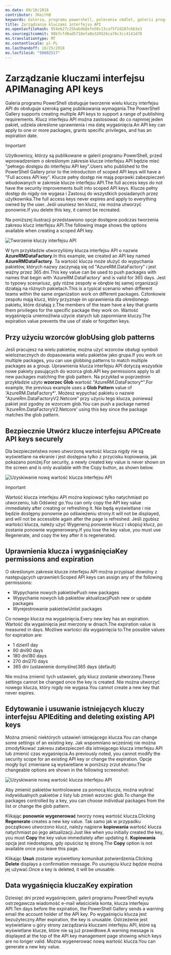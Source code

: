 ```yaml
---
ms.date: 09/10/2018
contributor: JKeithB
keywords: Galeria, programu powershell, polecenie cmdlet, galerii programu PowerShell
title: Zarządzanie kluczami interfejsu API
ms.openlocfilehash: 954eb27c25babdb8efe50c13caf5f2d287c6b3e3
ms.sourcegitcommit: 98b7cfd8ad5718efa8e320526ca76c3cc4141d78
ms.translationtype: MT
ms.contentlocale: pl-PL
ms.lasthandoff: 10/25/2018
ms.locfileid: "50002517"
---
```

# <a name="managing-api-keys"></a><span data-ttu-id="d9c9b-103">Zarządzanie kluczami interfejsu API</span><span class="sxs-lookup"><span data-stu-id="d9c9b-103">Managing API keys</span></span>

<span data-ttu-id="d9c9b-104">Galeria programu PowerShell obsługuje tworzenie wielu kluczy interfejsu API do obsługuje szeroką gamę publikowania wymagania.</span><span class="sxs-lookup"><span data-stu-id="d9c9b-104">The PowerShell Gallery supports creating multiple API keys to support a range of publishing requirements.</span></span> <span data-ttu-id="d9c9b-105">Klucz interfejsu API można zastosować do co najmniej jeden pakiet, udziela określone uprawnienia i ma datę wygaśnięcia.</span><span class="sxs-lookup"><span data-stu-id="d9c9b-105">An API key can apply to one or more packages, grants specific privileges, and has an expiration date.</span></span>

> [!IMPORTANT]
> <span data-ttu-id="d9c9b-106">Użytkownicy, którzy są publikowane w galerii programu PowerShell, przed wprowadzeniem o określonym zakresie klucze interfejsu API będzie mieć "pełnego dostępu do interfejsu API key".</span><span class="sxs-lookup"><span data-stu-id="d9c9b-106">Users who published to the PowerShell Gallery prior to the introduction of scoped API keys will have a "Full access API key".</span></span> <span data-ttu-id="d9c9b-107">Klucze pełny dostęp nie mają poprawki zabezpieczeń wbudowanych w zakresie klucze interfejsu API.</span><span class="sxs-lookup"><span data-stu-id="d9c9b-107">The full access keys do not have the security improvements built into scoped API keys.</span></span> <span data-ttu-id="d9c9b-108">Klucze pełny dostęp do nigdy nie wygasa i Zastosuj do wszystkich posiadanych przez użytkownika.</span><span class="sxs-lookup"><span data-stu-id="d9c9b-108">The full access keys never expires and apply to everything owned by the user.</span></span> <span data-ttu-id="d9c9b-109">Jeśli usuniesz ten klucz, nie można utworzyć ponownie.</span><span class="sxs-lookup"><span data-stu-id="d9c9b-109">If you delete this key, it cannot be recreated.</span></span>

<span data-ttu-id="d9c9b-110">Na poniższej ilustracji przedstawiono opcje dostępne podczas tworzenia zakresu klucz interfejsu API.</span><span class="sxs-lookup"><span data-stu-id="d9c9b-110">The following image shows the options available when creating a scoped API key.</span></span>

![Tworzenie kluczy interfejsu API](../../Images/PSGallery_KeyScoped.png)

<span data-ttu-id="d9c9b-112">W tym przykładzie utworzyliśmy klucza interfejsu API o nazwie **AzureRMDataFactory**.</span><span class="sxs-lookup"><span data-stu-id="d9c9b-112">In this example, we created an API key named **AzureRMDataFactory**.</span></span> <span data-ttu-id="d9c9b-113">Ta wartość klucza może służyć do wypychania pakietów, których nazwy zaczynają się od "AzureRM.DataFactory" i jest ważny przez 365 dni.</span><span class="sxs-lookup"><span data-stu-id="d9c9b-113">This key value can be used to push packages with names that begin with 'AzureRM.DataFactory' and is valid for 365 days.</span></span> <span data-ttu-id="d9c9b-114">Jest to typowy scenariusz, gdy różne zespoły w obrębie tej samej organizacji działają na różnych pakietach.</span><span class="sxs-lookup"><span data-stu-id="d9c9b-114">This is a typical scenario when different teams within the same organization work on different packages.</span></span> <span data-ttu-id="d9c9b-115">Członkowie zespołu mają klucz, który przyznaje im uprawnienia dla określonego pakietu, które działają z.</span><span class="sxs-lookup"><span data-stu-id="d9c9b-115">The members of the team have a key that grants them privileges for the specific package they work on.</span></span>
<span data-ttu-id="d9c9b-116">Wartość wygaśnięcia uniemożliwia użycie starych lub zapomniane kluczy.</span><span class="sxs-lookup"><span data-stu-id="d9c9b-116">The expiration value prevents the use of stale or forgotten keys.</span></span>

## <a name="using-glob-patterns"></a><span data-ttu-id="d9c9b-117">Przy użyciu wzorców glob</span><span class="sxs-lookup"><span data-stu-id="d9c9b-117">Using glob patterns</span></span>

<span data-ttu-id="d9c9b-118">Jeśli pracujesz na wielu pakietów, można użyć wzorców obsługi symboli wieloznacznych do dopasowania wielu pakietów jako grupa.</span><span class="sxs-lookup"><span data-stu-id="d9c9b-118">If you work on multiple packages, you can use globbing patterns to match multiple packages as a group.</span></span> <span data-ttu-id="d9c9b-119">Uprawnienia klucza interfejsu API dotyczą wszystkie nowe pakiety pasujących do wzorca glob.</span><span class="sxs-lookup"><span data-stu-id="d9c9b-119">API key permissions apply to all new packages matching the glob pattern.</span></span> <span data-ttu-id="d9c9b-120">Na przykład w poprzednim przykładzie użyto **wzorzec Glob** wartość "AzureRM.DataFactory\*".</span><span class="sxs-lookup"><span data-stu-id="d9c9b-120">For example, the previous example uses a **Glob Pattern** value of 'AzureRM.DataFactory\*'.</span></span> <span data-ttu-id="d9c9b-121">Możesz wypychać pakietu o nazwie "AzureRm.DataFactoryV2.Netcore" przy użyciu tego klucza, ponieważ pakiet jest zgodny ze wzorcem glob.</span><span class="sxs-lookup"><span data-stu-id="d9c9b-121">You can push a package named 'AzureRm.DataFactoryV2.Netcore' using this key since the package matches the glob pattern.</span></span>

## <a name="create-api-keys-securely"></a><span data-ttu-id="d9c9b-122">Bezpiecznie Utwórz klucze interfejsu API</span><span class="sxs-lookup"><span data-stu-id="d9c9b-122">Create API keys securely</span></span>

<span data-ttu-id="d9c9b-123">Dla bezpieczeństwa nowo utworzoną wartość klucza nigdy nie są wyświetlane na ekranie i jest dostępna tylko z przycisku kopiowania, jak pokazano poniżej.</span><span class="sxs-lookup"><span data-stu-id="d9c9b-123">For security, a newly created key value is never shown on the screen and is only available with the Copy button, as shown below.</span></span>

![Uzyskiwanie nową wartość klucza interfejsu API](../../Images/PSGallery_CopyCreatedKey.png)

> [!IMPORTANT]
> <span data-ttu-id="d9c9b-125">Wartość klucza interfejsu API można kopiować tylko natychmiast po utworzeniu, lub Odśwież go.</span><span class="sxs-lookup"><span data-stu-id="d9c9b-125">You can only copy the API key value immediately after creating or refreshing it.</span></span> <span data-ttu-id="d9c9b-126">Nie będą wyświetlane i nie będzie dostępny ponownie po odświeżeniu strony.</span><span class="sxs-lookup"><span data-stu-id="d9c9b-126">It will not be displayed, and will not be accessible again after the page is refreshed.</span></span> <span data-ttu-id="d9c9b-127">Jeśli zgubisz wartości klucza, należy użyć Wygeneruj ponownie klucz i skopiuj klucz, po zostanie ponownie wygenerowany.</span><span class="sxs-lookup"><span data-stu-id="d9c9b-127">If you lose the key value, you must use Regenerate, and copy the key after it is regenerated.</span></span>

## <a name="key-permissions-and-expiration"></a><span data-ttu-id="d9c9b-128">Uprawnienia klucza i wygaśnięcia</span><span class="sxs-lookup"><span data-stu-id="d9c9b-128">Key permissions and expiration</span></span>

<span data-ttu-id="d9c9b-129">O określonym zakresie klucze interfejsu API można przypisać dowolny z następujących uprawnień:</span><span class="sxs-lookup"><span data-stu-id="d9c9b-129">Scoped API keys can assign any of the following permissions:</span></span>

- <span data-ttu-id="d9c9b-130">Wypychanie nowych pakietów</span><span class="sxs-lookup"><span data-stu-id="d9c9b-130">Push new packages</span></span>
- <span data-ttu-id="d9c9b-131">Wypychanie nowych lub pakietów aktualizacji</span><span class="sxs-lookup"><span data-stu-id="d9c9b-131">Push new or update packages</span></span>
- <span data-ttu-id="d9c9b-132">Wyrejestrowanie pakietów</span><span class="sxs-lookup"><span data-stu-id="d9c9b-132">Unlist packages</span></span>

<span data-ttu-id="d9c9b-133">Co nowego klucza ma wygaśnięcia.</span><span class="sxs-lookup"><span data-stu-id="d9c9b-133">Every new key has an expiration.</span></span> <span data-ttu-id="d9c9b-134">Wartość dla wygaśnięcia jest mierzony w dniach.</span><span class="sxs-lookup"><span data-stu-id="d9c9b-134">The expiration value is measured in days.</span></span> <span data-ttu-id="d9c9b-135">Możliwe wartości dla wygaśnięcia to:</span><span class="sxs-lookup"><span data-stu-id="d9c9b-135">The possible values for expiration are:</span></span>

- <span data-ttu-id="d9c9b-136">1 dzień</span><span class="sxs-lookup"><span data-stu-id="d9c9b-136">1 day</span></span>
- <span data-ttu-id="d9c9b-137">90 dni</span><span class="sxs-lookup"><span data-stu-id="d9c9b-137">90 days</span></span>
- <span data-ttu-id="d9c9b-138">180 dni</span><span class="sxs-lookup"><span data-stu-id="d9c9b-138">180 days</span></span>
- <span data-ttu-id="d9c9b-139">270 dni</span><span class="sxs-lookup"><span data-stu-id="d9c9b-139">270 days</span></span>
- <span data-ttu-id="d9c9b-140">365 dni (ustawienie domyślne)</span><span class="sxs-lookup"><span data-stu-id="d9c9b-140">365 days (default)</span></span>

<span data-ttu-id="d9c9b-141">Nie można zmienić tych ustawień, gdy klucz zostanie utworzony.</span><span class="sxs-lookup"><span data-stu-id="d9c9b-141">These settings cannot be changed once the key is created.</span></span> <span data-ttu-id="d9c9b-142">Nie można utworzyć nowego klucza, który nigdy nie wygasa.</span><span class="sxs-lookup"><span data-stu-id="d9c9b-142">You cannot create a new key that never expires.</span></span>

## <a name="editing-and-deleting-existing-api-keys"></a><span data-ttu-id="d9c9b-143">Edytowanie i usuwanie istniejących kluczy interfejsu API</span><span class="sxs-lookup"><span data-stu-id="d9c9b-143">Editing and deleting existing API keys</span></span>

<span data-ttu-id="d9c9b-144">Można zmienić niektórych ustawień istniejącego klucza.</span><span class="sxs-lookup"><span data-stu-id="d9c9b-144">You can change some settings of an existing key.</span></span> <span data-ttu-id="d9c9b-145">Jak wspomniano wcześniej nie można zmodyfikować zakresu zabezpieczeń dla istniejącego klucza interfejsu API lub zmienić czas wygaśnięcia.</span><span class="sxs-lookup"><span data-stu-id="d9c9b-145">As previously noted, you cannot modify the security scope for an existing API key or change the expiration.</span></span> <span data-ttu-id="d9c9b-146">Opcje mogły być zmieniane są wyświetlane w poniższy zrzut ekranu:</span><span class="sxs-lookup"><span data-stu-id="d9c9b-146">The changeable options are shown in the following screenshot:</span></span>

![Uzyskiwanie nową wartość klucza interfejsu API](../../Images/PSGallery_EditAPIKey.png)

<span data-ttu-id="d9c9b-148">Aby zmienić pakietów kontrolowane za pomocą klucza, można wybrać indywidualnych pakietów z listy lub zmień wzorzec glob.</span><span class="sxs-lookup"><span data-stu-id="d9c9b-148">To change the packages controlled by a key, you can choose individual packages from the list or change the glob pattern.</span></span>

<span data-ttu-id="d9c9b-149">Klikając **ponownie wygenerować** tworzy nową wartość klucza.</span><span class="sxs-lookup"><span data-stu-id="d9c9b-149">Clicking **Regenerate** creates a new key value.</span></span> <span data-ttu-id="d9c9b-150">Tak samo jak w przypadku początkowo utworzono klucz, należy najpierw **kopiowania** wartość klucza natychmiast po jego aktualizacji.</span><span class="sxs-lookup"><span data-stu-id="d9c9b-150">Just like when you initially created the key, you must **Copy** the key value immediately after updating it.</span></span> <span data-ttu-id="d9c9b-151">**Kopiowania** opcja jest niedostępna, gdy opuścisz tę stronę.</span><span class="sxs-lookup"><span data-stu-id="d9c9b-151">The **Copy** option is not available once you leave this page.</span></span>

<span data-ttu-id="d9c9b-152">Klikając **Usuń** zostanie wyświetlony komunikat potwierdzenia.</span><span class="sxs-lookup"><span data-stu-id="d9c9b-152">Clicking **Delete** displays a confirmation message.</span></span> <span data-ttu-id="d9c9b-153">Po usunięciu klucz będzie można jej używać.</span><span class="sxs-lookup"><span data-stu-id="d9c9b-153">Once a key is deleted, it will be unusable.</span></span>

## <a name="key-expiration"></a><span data-ttu-id="d9c9b-154">Data wygaśnięcia klucza</span><span class="sxs-lookup"><span data-stu-id="d9c9b-154">Key expiration</span></span>

<span data-ttu-id="d9c9b-155">Dziesięć dni przed wygaśnięciem, galerii programu PowerShell wysyła ostrzegawcza wiadomość e-mail właściciela konta, klucza interfejsu API.</span><span class="sxs-lookup"><span data-stu-id="d9c9b-155">Ten days before the expiration, the PowerShell Gallery sends a warning email the account holder of the API key.</span></span> <span data-ttu-id="d9c9b-156">Po wygaśnięciu klucza jest bezużyteczny.</span><span class="sxs-lookup"><span data-stu-id="d9c9b-156">After expiration, the key is unusable.</span></span> <span data-ttu-id="d9c9b-157">Ostrzeżenie jest wyświetlane u góry strony zarządzania kluczami interfejsu API, które są wyświetlane klucze, które nie są już prawidłowe.</span><span class="sxs-lookup"><span data-stu-id="d9c9b-157">A warning message is displayed at the top of the API key management page showing which keys are no longer valid.</span></span> <span data-ttu-id="d9c9b-158">Można wygenerować nową wartość klucza.</span><span class="sxs-lookup"><span data-stu-id="d9c9b-158">You can generate a new key value.</span></span>
